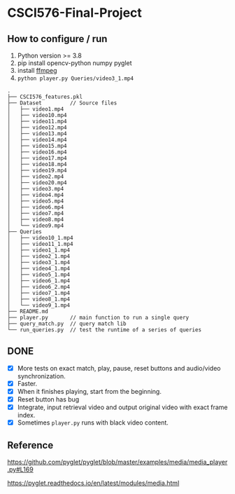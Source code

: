 # CSCI576-Final-Project

## How to configure / run

1. Python version >= 3.8
2. pip install opencv-python numpy pyglet
3. install [ffmpeg](https://pyglet.readthedocs.io/en/latest/programming_guide/media.html#guide-supportedmedia-ffmpeg)
4. `python player.py Queries/video3_1.mp4`
```
.
├── CSCI576_features.pkl
├── Dataset         // Source files
│   ├── video1.mp4
│   ├── video10.mp4
│   ├── video11.mp4
│   ├── video12.mp4
│   ├── video13.mp4
│   ├── video14.mp4
│   ├── video15.mp4
│   ├── video16.mp4
│   ├── video17.mp4
│   ├── video18.mp4
│   ├── video19.mp4
│   ├── video2.mp4
│   ├── video20.mp4
│   ├── video3.mp4
│   ├── video4.mp4
│   ├── video5.mp4
│   ├── video6.mp4
│   ├── video7.mp4
│   ├── video8.mp4
│   └── video9.mp4
├── Queries
│   ├── video10_1.mp4
│   ├── video11_1.mp4
│   ├── video1_1.mp4
│   ├── video2_1.mp4
│   ├── video3_1.mp4
│   ├── video4_1.mp4
│   ├── video5_1.mp4
│   ├── video6_1.mp4
│   ├── video6_2.mp4
│   ├── video7_1.mp4
│   ├── video8_1.mp4
│   └── video9_1.mp4
├── README.md
├── player.py       // main function to run a single query
├── query_match.py  // query match lib
└── run_queries.py  // test the runtime of a series of queries
```

## DONE
- [x] More tests on exact match, play, pause, reset buttons and audio/video synchronization.
- [x] Faster.
- [x] When it finishes playing, start from the beginning.
- [x] Reset button has bug
- [x] Integrate, input retrieval video and output original video with exact frame index.
- [x] Sometimes `player.py` runs with black video content.

## Reference

https://github.com/pyglet/pyglet/blob/master/examples/media/media_player.py#L169

https://pyglet.readthedocs.io/en/latest/modules/media.html
